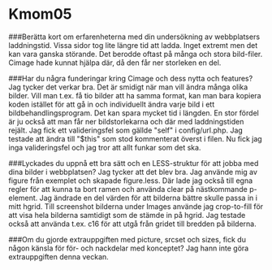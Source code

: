 Kmom05
===============================

###Berätta kort om erfarenheterna med din undersökning av webbplatsers laddningstid.
Vissa sidor tog lite längre tid att ladda. Inget extremt men det kan vara ganska störande.
Det berodde oftast på många och stora bild-filer. Cimage hade kunnat hjälpa där, då den får ner storleken en del.


###Har du några funderingar kring Cimage och dess nytta och features?
Jag tycker det verkar bra. Det är smidigt när man vill ändra många olika bilder. Vill man t.ex. få tio bilder att ha samma format, kan man bara kopiera koden istället för att gå in och individuellt ändra varje bild i ett bildbehandlingsprogram. Det kan spara mycket tid i längden. En stor fördel är ju också att man får ner bildstorlekarna och där med laddningstiden rejält. Jag fick ett valideringsfel som gällde "self" i config/url.php.
Jag testade att ändra till "$this" som stod kommenterat överst i filen. Nu fick jag inga valideringsfel och jag tror att allt funkar som det ska.


###Lyckades du uppnå ett bra sätt och en LESS-struktur för att jobba med dina bilder i webbplatsen?
Jag tycker att det blev bra. Jag använde mig av figure från exemplet och skapade figure.less. Där lade jag också till egna regler för att kunna ta bort ramen och använda clear på nästkommande p-element. Jag ändrade en del värden för att bilderna bättre skulle passa in i mitt hgrid.
Till screenshot bilderna under Images använde jag crop-to-fill för att visa hela bilderna samtidigt som de stämde in på hgrid. Jag testade också att använda t.ex. c16 för att utgå från gridet till bredden på bilderna.


###Om du gjorde extrauppgiften med picture, srcset och sizes, fick du någon känsla för för- och nackdelar med konceptet?
Jag hann inte göra extrauppgiften denna veckan.
